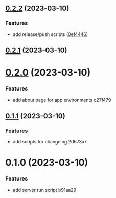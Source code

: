 ## [0.2.2](https://github.com/alexcode-cc/Rails601/compare/0.2.1...0.2.2) (2023-03-10)


### Features

* add release/push scripts ([0ef4446](https://github.com/alexcode-cc/Rails601/commit/0ef4446b04ce32e9038d0b6f39a055d5b437be29))



## [0.2.1](https://github.com/alexcode-cc/Rails601/compare/0.2.0...0.2.1) (2023-03-10)



# [0.2.0](https://github.com/alexcode-cc/Rails601/compare/0.1.1...0.2.0) (2023-03-10)


### Features

* add about page for app environments c27f479



## [0.1.1](https://github.com/alexcode-cc/Rails601/compare/0.1.0...0.1.1) (2023-03-10)


### Features

* add scripts for changelog 2d673a7



# 0.1.0 (2023-03-10)


### Features

* add server run script b91aa29



